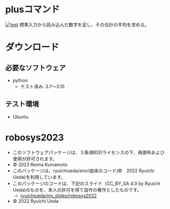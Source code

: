 # plusコマンド
[![test](https://github.com/reimakumamoto/robosys2023/actions/workflows/test.yml/badge.svg)](https://github.com/reimakumamoto/robosys2023/actions/workflows/test.yml)
標準入力から読み込んだ数字を足し、その合計の平均を求める。

# ダウンロード

## 必要なソフトウェア
* python
  * テスト済み: 3.7～3.10

## テスト環境
* Ubuntu

# robosys2023
* このソフトウェアパッケージは、３条項BSDライセンスの下、再頒布および使用が許可されます。
* © 2023 Reima Kumamoto
* このパッケージは、ryuichiueda/emcl由来のコード(©　2022 Ryuichi Ueda)を利用しています。
* このパッケージのコードは、下記のスライド（CC_BY_SA 4.0 by Ryuichi Ueda)のものを、本人の許可を得て自作の著作としたものです。
    * [ryuichiueda/my_slides/robosys2022](https://github.com/ryuichiueda/my_slides/tree/master/robosys_2022)
* © 2022 Ryuichi Ueda 
